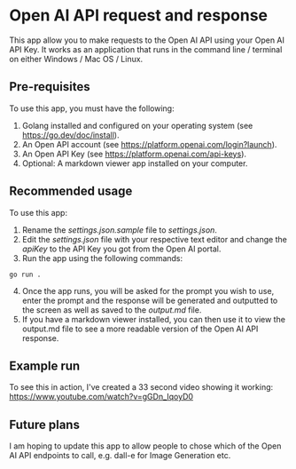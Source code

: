 # Open AI API request and response

This app allow you to make requests to the Open AI API using your Open AI API Key. It works as an application that runs in the command line / terminal on either Windows / Mac OS / Linux.

## Pre-requisites

To use this app, you must have the following:

1. Golang installed and configured on your operating system (see https://go.dev/doc/install).
2. An Open API account (see https://platform.openai.com/login?launch).
3. An Open API Key (see https://platform.openai.com/api-keys).
4. Optional: A markdown viewer app installed on your computer.

## Recommended usage

To use this app:

1. Rename the _settings.json.sample_ file to _settings.json_.
2. Edit the _settings.json_ file with your respective text editor and change the _apiKey_ to the API Key you got from the Open AI portal.
3. Run the app using the following commands:

```
go run .
```

4. Once the app runs, you will be asked for the prompt you wish to use, enter the prompt and the response will be generated and outputted to the screen as well as saved to the _output.md_ file.
5. If you have a markdown viewer installed, you can then use it to view the output.md file to see a more readable version of the Open AI API response.

## Example run

To see this in action, I've created a 33 second video showing it working: https://www.youtube.com/watch?v=gGDn_IqoyD0

## Future plans

I am hoping to update this app to allow people to chose which of the Open AI API endpoints to call, e.g. dall-e for Image Generation etc.
